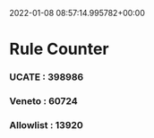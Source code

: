 2022-01-08 08:57:14.995782+00:00
# Rule Counter 
 ### UCATE : 398986

 ### Veneto : 60724

 ### Allowlist : 13920